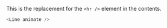This is the replacement for the `<hr />` element in the contents.

```javascript
<Line animate />
```
